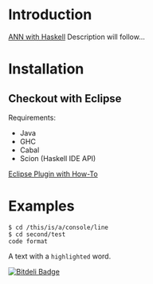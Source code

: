 Introduction
============

[ANN with Haskell][home]
Description will follow...

  [home]: http://github.com/timaschew/Artificial-Neural-Network-with-Haskell

Installation
============

Checkout with Eclipse
---------------------
Requirements:

* Java
* GHC
* Cabal
* Scion (Haskell IDE API)

[Eclipse Plugin with How-To][eclipse]

[eclipse]: http://eclipsefp.sourceforge.net/

Examples
========
	$ cd /this/is/a/console/line
    $ cd second/test
	code format 

A text with a `highlighted` word. 


[![Bitdeli Badge](https://d2weczhvl823v0.cloudfront.net/timaschew/artificial-neural-network-with-haskell/trend.png)](https://bitdeli.com/free "Bitdeli Badge")


